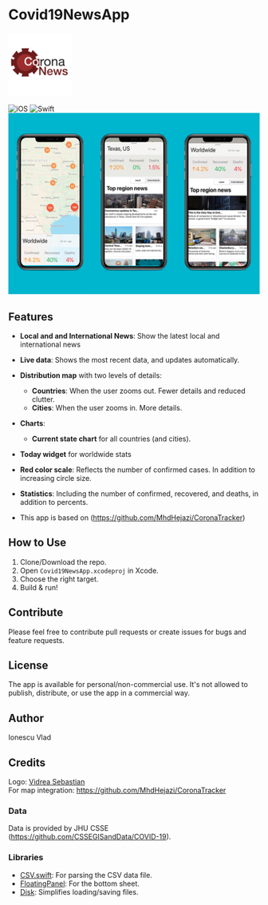 # Covid19NewsApp

<img src="https://github.com/ionescuvlad12/Covid19NewsApp/blob/master/Covid19Updates/Assets.xcassets/AppIcon.appiconset/corona-news-logo-1024.png" width="127">

![iOS](https://img.shields.io/badge/ios-12%20-blue)
![Swift](https://img.shields.io/badge/Swift-5-orange?logo=Swift&logoColor=white)
![img](https://github.com/ionescuvlad12/Covid19NewsApp/blob/master/Screens.png)

## Features

* __Local and and International News__: Show the latest local and international news
* __Live data__: Shows the most recent data, and updates automatically.
* __Distribution map__ with two levels of details:
  * __Countries__: When the user zooms out. Fewer details and reduced clutter.
  * __Cities__: When the user zooms in. More details.
* __Charts__:
   * __Current state chart__ for all countries (and cities).
* __Today widget__ for worldwide stats
* __Red color scale__: Reflects the number of confirmed cases. In addition to increasing circle size.
* __Statistics__: Including the number of confirmed, recovered, and deaths, in addition to percents.

* This app is based on (https://github.com/MhdHejazi/CoronaTracker)

## How to Use
1. Clone/Download the repo.
2. Open `Covid19NewsApp.xcodeproj` in Xcode.
3. Choose the right target.
4. Build & run!

## Contribute
Please feel free to contribute pull requests or create issues for bugs and feature requests.

## License
The app is available for personal/non-commercial use. It's not allowed to publish, distribute, or use the app in a commercial way.

## Author
Ionescu Vlad

## Credits
Logo: 
<a href =https://github.com/ssebi> Vidrea Sebastian </a>
<br>
For map integration: https://github.com/MhdHejazi/CoronaTracker
### Data
Data is provided by JHU CSSE (https://github.com/CSSEGISandData/COVID-19).

### Libraries
* [CSV.swift](https://github.com/yaslab/CSV.swift): For parsing the CSV data file.
* [FloatingPanel](https://github.com/SCENEE/FloatingPanel): For the bottom sheet.
* [Disk](https://github.com/saoudrizwan/Disk): Simplifies loading/saving files.
